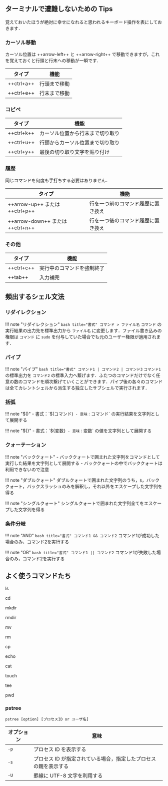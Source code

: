 ## ターミナルで遭難しないための Tips

覚えておいたほうが絶対に幸せになれると思われるキーボード操作を表にしておきます．

### カーソル移動

カーソル位置は ++arrow-left++ と ++arrow-right++ で移動できますが，これを覚えておくと行頭と行末への移動が一瞬です．

| タイプ | 機能 |
| --- | --- |
| ++ctrl+a++ | 行頭まで移動 |
| ++ctrl+e++ | 行末まで移動 |

### コピペ

| タイプ | 機能 |
| --- | --- |
| ++ctrl+k++ | カーソル位置から行末まで切り取り |
| ++ctrl+u++ | 行頭からカーソル位置まで切り取り |
| ++ctrl+y++ | 最後の切り取り文字を貼り付け |

### 履歴

同じコマンドを何度も手打ちする必要はありません．

| タイプ | 機能 |
| --- | --- |
| ++arrow-up++ または ++ctrl+p++ | 行を一つ前のコマンド履歴に置き換え |
| ++arrow-down++ または ++ctrl+n++ | 行を一つ後のコマンド履歴に置き換え |

### その他

| タイプ | 機能 |
| --- | --- |
| ++ctrl+c++ | 実行中のコマンドを強制終了 |
| ++tab++ | 入力補完 |

## 頻出するシェル文法

### リダイレクション

!!! note "リダイレクション"
    ``` bash title="書式"
    コマンド > ファイル名
    ```
    `コマンド` の実行結果の出力先を標準出力から `ファイル名` に変更します．ファイル書き込みの権限は `コマンド` に `sudo` を付与していた場合でも元のユーザー権限が適用されます．

### パイプ

!!! note "パイプ"
    ``` bash title="書式"
    コマンド1 | コマンド2 | コマンド3
    ```
    `コマンド1` の標準出力を `コマンド2` の標準入力へ繋げます．ふたつのコマンドだけでなく任意の数のコマンドを順次繋げていくことができます．パイプ後の各々のコマンドは全てカレントシェルから派生する独立したサブシェルで実行されます．

### 括弧

!!! note "$()"
    - 書式：`$(コマンド)`
    - 意味：`コマンド` の実行結果を文字列として展開する

!!! note "${}"
    - 書式：`${変数}`
    - 意味：`変数` の値を文字列として展開する

### クォーテーション

!!! note "バッククォート"
    - バッククォートで囲まれた文字列をコマンドとして実行した結果を文字列として展開する
    - バッククォートの中でバッククォートは利用できないので注意

!!! note "ダブルクォート"
    ダブルクォートで囲まれた文字列のうち，`$`，バッククォート，バックスラッシュのみを解釈し，それ以外をエスケープした文字列を得る

!!! note "シングルクォート"
    シングルクォートで囲まれた文字列全てをエスケープした文字列を得る

### 条件分岐

!!! note "AND"
    ``` bash title="書式"
    コマンド1 && コマンド2
    ```
    コマンド1が成功した場合のみ，コマンド2を実行する

!!! note "OR"
    ``` bash title="書式"
    コマンド1 || コマンド2
    ```
    コマンド1が失敗した場合のみ，コマンド2を実行する

## よく使うコマンドたち

ls

cd

mkdir

rmdir

mv

rm

cp

echo

cat

touch

tee

pwd

### pstree

`pstree [option] [プロセスID or ユーザ名]`

| オプション | 意味 |
| --- | --- |
| `-p` | プロセス ID を表示する |
| `-s` | プロセス ID が指定されている場合，指定したプロセスの親を表示する |
| `-U` | 罫線に UTF-8 文字を利用する |